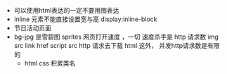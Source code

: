 - 可以使用html表达的一定不要用图表达
- inline 元素不能直接设置宽与高
  display:inline-block
- 节日活动页面
- bg-jpg 是雪碧图 sprites
  网页打开速度 ，一切
  速度杀手是 http 请求数
  img src
  link href
  script src
  http 请求去下载
  html 这外，
  并发http请求数是有限的
  - html css 积累类名